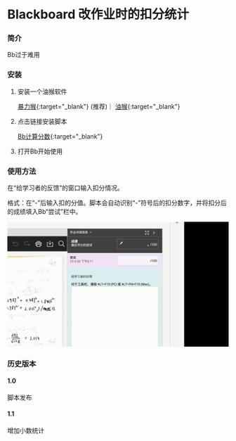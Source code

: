 # Blackboard 改作业时的扣分统计

### 简介
Bb过于难用

### 安装

1. 安装一个油猴软件

   [暴力猴](https://chrome.google.com/webstore/detail/violentmonkey/jinjaccalgkegednnccohejagnlnfdag?hl=zh-CN){:target="_blank"} (推荐)｜ [油猴](https://chrome.google.com/webstore/detail/tampermonkey/dhdgffkkebhmkfjojejmpbldmpobfkfo?hl=zh-CN){:target="_blank"}

2. 点击链接安装脚本

   [Bb计算分数](https://greasyfork.org/zh-CN/scripts/462240-bb%E8%AE%A1%E7%AE%97%E5%88%86%E6%95%B0){:target="_blank"}

3. 打开Bb开始使用

### 使用方法

在“给学习者的反馈”的窗口输入扣分情况。

格式：在“-”后输入扣的分值。脚本会自动识别“-”符号后的扣分数字，并将扣分后的成绩填入Bb“尝试”栏中。

<img src="demo.gif" alt="demo" width="640" />

### 历史版本

#### 1.0

脚本发布

#### 1.1

增加小数统计
